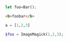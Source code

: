 ```rust
let foo=Bar();
```

```html
<b>foobar</b>
```

```python
a = [1,2,3]
```

```php
$foo = ImageMagick(1,2,3);
```
